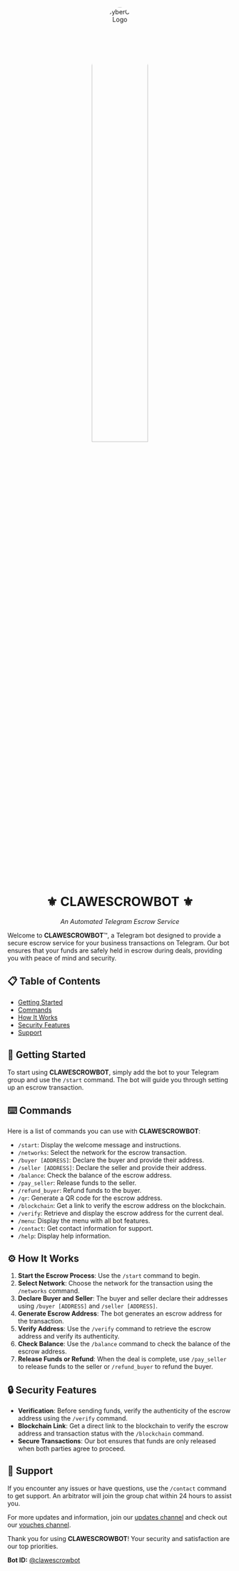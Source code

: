 <p align="center">
  <img src="./cyberclaw.jpg" alt="CyberClaw Logo" width="50%" style="border-radius: 50%;">
</p>

<h1 align="center">⚜️ CLAWESCROWBOT ⚜️</h1>
<p align="center"><i>An Automated Telegram Escrow Service</i></p>

Welcome to **CLAWESCROWBOT**™️, a Telegram bot designed to provide a secure escrow service for your business transactions on Telegram. Our bot ensures that your funds are safely held in escrow during deals, providing you with peace of mind and security.

## 📋 Table of Contents

- [Getting Started](#rocket-getting-started)
- [Commands](#keyboard-commands)
- [How It Works](#gear-how-it-works)
- [Security Features](#lock-security-features)
- [Support](#information_desk_person-support)

## :rocket: Getting Started

To start using **CLAWESCROWBOT**, simply add the bot to your Telegram group and use the `/start` command. The bot will guide you through setting up an escrow transaction.

## :keyboard: Commands

Here is a list of commands you can use with **CLAWESCROWBOT**:

- `/start`: Display the welcome message and instructions.
- `/networks`: Select the network for the escrow transaction.
- `/buyer [ADDRESS]`: Declare the buyer and provide their address.
- `/seller [ADDRESS]`: Declare the seller and provide their address.
- `/balance`: Check the balance of the escrow address.
- `/pay_seller`: Release funds to the seller.
- `/refund_buyer`: Refund funds to the buyer.
- `/qr`: Generate a QR code for the escrow address.
- `/blockchain`: Get a link to verify the escrow address on the blockchain.
- `/verify`: Retrieve and display the escrow address for the current deal.
- `/menu`: Display the menu with all bot features.
- `/contact`: Get contact information for support.
- `/help`: Display help information.

## :gear: How It Works

1. **Start the Escrow Process**: Use the `/start` command to begin.
2. **Select Network**: Choose the network for the transaction using the `/networks` command.
3. **Declare Buyer and Seller**: The buyer and seller declare their addresses using `/buyer [ADDRESS]` and `/seller [ADDRESS]`.
4. **Generate Escrow Address**: The bot generates an escrow address for the transaction.
5. **Verify Address**: Use the `/verify` command to retrieve the escrow address and verify its authenticity.
6. **Check Balance**: Use the `/balance` command to check the balance of the escrow address.
7. **Release Funds or Refund**: When the deal is complete, use `/pay_seller` to release funds to the seller or `/refund_buyer` to refund the buyer.

## :lock: Security Features

- **Verification**: Before sending funds, verify the authenticity of the escrow address using the `/verify` command.
- **Blockchain Link**: Get a direct link to the blockchain to verify the escrow address and transaction status with the `/blockchain` command.
- **Secure Transactions**: Our bot ensures that funds are only released when both parties agree to proceed.

## :information_desk_person: Support

If you encounter any issues or have questions, use the `/contact` command to get support. An arbitrator will join the group chat within 24 hours to assist you.

For more updates and information, join our [updates channel](https://t.me/ClawEscrowBotUpdates) and check out our [vouches channel](https://t.me/ClawEscrowBotVouches).

Thank you for using **CLAWESCROWBOT**! Your security and satisfaction are our top priorities.

**Bot ID:** [@clawescrowbot](https://t.me/clawescrowbot)
